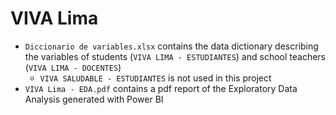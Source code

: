 # VIVA Lima

- `Diccionario de variables.xlsx` contains the data dictionary describing the variables of students (`VIVA LIMA - ESTUDIANTES`) and school teachers (`VIVA LIMA - DOCENTES`) 
  - `VIVA SALUDABLE - ESTUDIANTES` is not used in this project
- `VIVA Lima - EDA.pdf` contains a pdf report of the Exploratory Data Analysis generated with Power BI